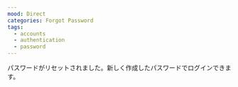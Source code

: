 ```yaml
---
mood: Direct
categories: Forgot Password
tags:
  - accounts
  - authentication
  - password
---
```

パスワードがリセットされました。新しく作成したパスワードでログインできます。